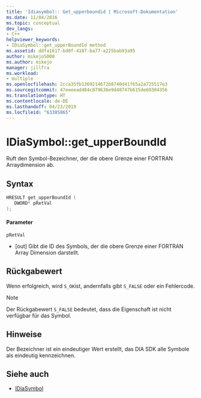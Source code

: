 ```yaml
---
title: 'Idiasymbol:: Get_upperboundid | Microsoft-Dokumentation'
ms.date: 11/04/2016
ms.topic: conceptual
dev_langs:
- C++
helpviewer_keywords:
- IDiaSymbol::get_upperBoundId method
ms.assetid: ddfa1617-bd0f-4187-ba77-a225bab93a95
author: mikejo5000
ms.author: mikejo
manager: jillfra
ms.workload:
- multiple
ms.openlocfilehash: 2cca35fb1369214672b8740d41f65a2a725517e3
ms.sourcegitcommit: 47eeeeadd84c879636e9d48747b615de69384356
ms.translationtype: HT
ms.contentlocale: de-DE
ms.lasthandoff: 04/23/2019
ms.locfileid: "63385865"
---
```

# <a name="idiasymbolgetupperboundid"></a>IDiaSymbol::get_upperBoundId
Ruft den Symbol-Bezeichner, der die obere Grenze einer FORTRAN Arraydimension ab.

## <a name="syntax"></a>Syntax

```C++
HRESULT get_upperBoundId ( 
   DWORD* pRetVal
);
```

#### <a name="parameters"></a>Parameter
 `pRetVal`
- [out] Gibt die ID des Symbols, der die obere Grenze einer FORTRAN Array Dimension darstellt.

## <a name="return-value"></a>Rückgabewert
 Wenn erfolgreich, wird `S_OK`ist, andernfalls gibt `S_FALSE` oder ein Fehlercode.

> [!NOTE]
> Der Rückgabewert `S_FALSE` bedeutet, dass die Eigenschaft ist nicht verfügbar für das Symbol.

## <a name="remarks"></a>Hinweise
 Der Bezeichner ist ein eindeutiger Wert erstellt, das DIA SDK alle Symbole als eindeutig kennzeichnen.

## <a name="see-also"></a>Siehe auch
- [IDiaSymbol](../../debugger/debug-interface-access/idiasymbol.md)